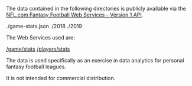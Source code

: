 The data contained in the following directories is publicly available via the [NFL.com Fantasy Football Web Services - Version 1 API](https://api.fantasy.nfl.com/).

./game-stats.json
./2018
./2019

The Web Services used are:

[/game/stats](https://api.fantasy.nfl.com/v1/docs/service?serviceName=gameStats)
[/players/stats](https://api.fantasy.nfl.com/v1/docs/service?serviceName=playersStats)

The data is used specifically as an exercise in data analytics for personal fantasy football leagues. 

It is not intended for commercial distribution. 